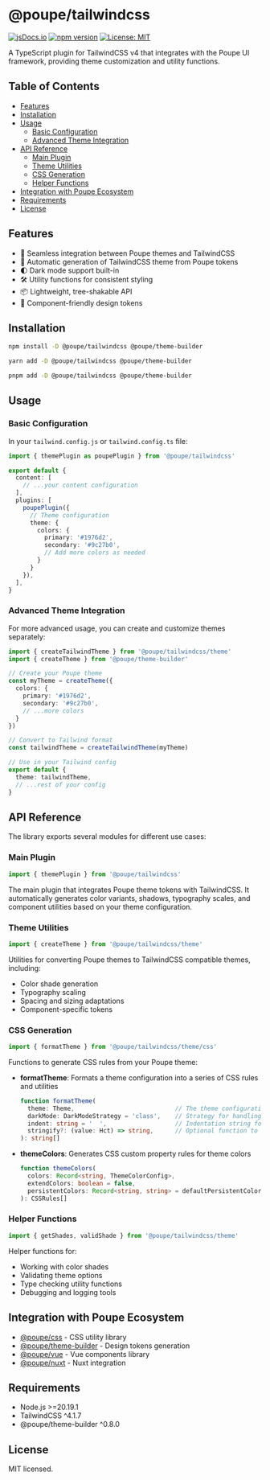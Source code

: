 # @poupe/tailwindcss

[![jsDocs.io](https://img.shields.io/badge/jsDocs.io-reference-blue)](https://www.jsdocs.io/package/@poupe/tailwindcss)
[![npm version](https://img.shields.io/npm/v/@poupe/tailwindcss.svg)](https://www.npmjs.com/package/@poupe/tailwindcss)
[![License: MIT](https://img.shields.io/badge/License-MIT-blue.svg)](../../LICENCE.txt)

A TypeScript plugin for TailwindCSS v4 that integrates with the Poupe UI
framework, providing theme customization and utility functions.

## Table of Contents

- [Features](#features)
- [Installation](#installation)
- [Usage](#usage)
  - [Basic Configuration](#basic-configuration)
  - [Advanced Theme Integration](#advanced-theme-integration)
- [API Reference](#api-reference)
  - [Main Plugin](#main-plugin)
  - [Theme Utilities](#theme-utilities)
  - [CSS Generation](#css-generation)
  - [Helper Functions](#helper-functions)
- [Integration with Poupe Ecosystem](#integration-with-poupe-ecosystem)
- [Requirements](#requirements)
- [License](#license)

## Features

- 🔄 Seamless integration between Poupe themes and TailwindCSS
- 🎨 Automatic generation of TailwindCSS theme from Poupe tokens
- 🌓 Dark mode support built-in
- 🛠️ Utility functions for consistent styling
- 📦 Lightweight, tree-shakable API
- 🧩 Component-friendly design tokens

## Installation

```bash
npm install -D @poupe/tailwindcss @poupe/theme-builder
```

```bash
yarn add -D @poupe/tailwindcss @poupe/theme-builder
```

```bash
pnpm add -D @poupe/tailwindcss @poupe/theme-builder
```

## Usage

### Basic Configuration

In your `tailwind.config.js` or `tailwind.config.ts` file:

```typescript
import { themePlugin as poupePlugin } from '@poupe/tailwindcss'

export default {
  content: [
    // ...your content configuration
  ],
  plugins: [
    poupePlugin({
      // Theme configuration
      theme: {
        colors: {
          primary: '#1976d2',
          secondary: '#9c27b0',
          // Add more colors as needed
        }
      }
    }),
  ],
}
```

### Advanced Theme Integration

For more advanced usage, you can create and customize themes separately:

```typescript
import { createTailwindTheme } from '@poupe/tailwindcss/theme'
import { createTheme } from '@poupe/theme-builder'

// Create your Poupe theme
const myTheme = createTheme({
  colors: {
    primary: '#1976d2',
    secondary: '#9c27b0',
    // ...more colors
  }
})

// Convert to Tailwind format
const tailwindTheme = createTailwindTheme(myTheme)

// Use in your Tailwind config
export default {
  theme: tailwindTheme,
  // ...rest of your config
}
```

## API Reference

The library exports several modules for different use cases:

### Main Plugin

```typescript
import { themePlugin } from '@poupe/tailwindcss'
```

The main plugin that integrates Poupe theme tokens with TailwindCSS. It
automatically generates color variants, shadows, typography scales, and component
utilities based on your theme configuration.

### Theme Utilities

```typescript
import { createTheme } from '@poupe/tailwindcss/theme'
```

Utilities for converting Poupe themes to TailwindCSS compatible themes,
including:

- Color shade generation
- Typography scaling
- Spacing and sizing adaptations
- Component-specific tokens

### CSS Generation

```typescript
import { formatTheme } from '@poupe/tailwindcss/theme/css'
```

Functions to generate CSS rules from your Poupe theme:

- **formatTheme**: Formats a theme configuration into a series of CSS rules and utilities
  ```typescript
  function formatTheme(
    theme: Theme,                            // The theme configuration object
    darkMode: DarkModeStrategy = 'class',    // Strategy for handling dark mode
    indent: string = '  ',                   // Indentation string for formatting
    stringify?: (value: Hct) => string,      // Optional function to convert Hct color values to string format
  ): string[]
  ```
  
- **themeColors**: Generates CSS custom property rules for theme colors
  ```typescript
  function themeColors(
    colors: Record<string, ThemeColorConfig>,
    extendColors: boolean = false,
    persistentColors: Record<string, string> = defaultPersistentColors,
  ): CSSRules[]
  ```

### Helper Functions

```typescript
import { getShades, validShade } from '@poupe/tailwindcss/theme'
```

Helper functions for:

- Working with color shades
- Validating theme options
- Type checking utility functions
- Debugging and logging tools

## Integration with Poupe Ecosystem

- [@poupe/css](../@poupe-css) - CSS utility library
- [@poupe/theme-builder](../@poupe-theme-builder) - Design tokens generation
- [@poupe/vue](../@poupe-vue) - Vue components library
- [@poupe/nuxt](../@poupe-nuxt) - Nuxt integration

## Requirements

- Node.js >=20.19.1
- TailwindCSS ^4.1.7
- @poupe/theme-builder ^0.8.0

## License

MIT licensed.
